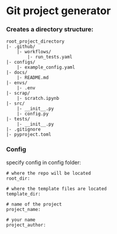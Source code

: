 # Git project generator
### Creates a directory structure:
```
root_project_directory
|- .github/
    |- workflows/
        |- run_tests.yaml
|- configs/
    |- example_config.yaml
|- docs/
    |- README.md
|- envs/
    |- .env
|- scrap/
    |- scratch.ipynb
|- src/
    |- __init__.py
    |- config.py
|- tests/
    |- __init__.py
|- .gitignore
|- pyproject.toml
```

### Config
specify config in config folder:
```
# where the repo will be located
root_dir: 

# where the template files are located
template_dir: 

# name of the project
project_name: 

# your name
project_author: 
```